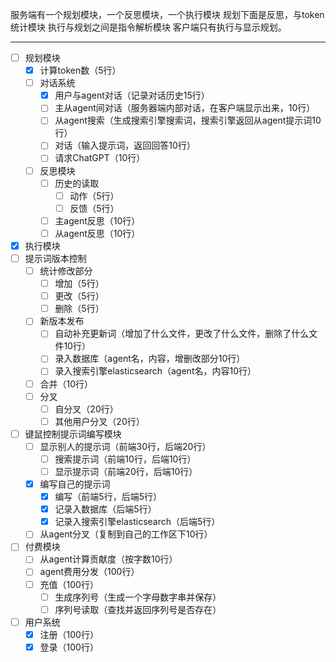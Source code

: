 
服务端有一个规划模块，一个反思模块，一个执行模块
规划下面是反思，与token统计模块
执行与规划之间是指令解析模块
客户端只有执行与显示规划。

---

- [ ] 规划模块
  - [X] 计算token数（5行）
  - [ ] 对话系统
    - [X] 用户与agent对话（记录对话历史15行）
    - [ ] 主从agent间对话（服务器端内部对话，在客户端显示出来，10行）
    - [ ] 从agent搜索（生成搜索引擎搜索词，搜索引擎返回从agent提示词10行）
    - [ ] 对话（输入提示词，返回回答10行）
    - [ ] 请求ChatGPT（10行）
  - [ ] 反思模块
    - [ ] 历史的读取
      - [ ] 动作（5行）
      - [ ] 反馈（5行）
    - [ ] 主agent反思（10行）
    - [ ] 从agent反思（10行）
- [X] 执行模块
- [ ] 提示词版本控制
  - [ ] 统计修改部分
    - [ ] 增加（5行）
    - [ ] 更改（5行）
    - [ ] 删除（5行）
  - [ ] 新版本发布
    - [ ] 自动补充更新词（增加了什么文件，更改了什么文件，删除了什么文件10行）
    - [ ] 录入数据库（agent名，内容，增删改部分10行）
    - [ ] 录入搜索引擎elasticsearch（agent名，内容10行）
  - [ ] 合并（10行）
  - [ ] 分叉
    - [ ] 自分叉（20行）
    - [ ] 其他用户分叉（20行）
- [ ] 键鼠控制提示词编写模块
  - [ ] 显示别人的提示词（前端30行，后端20行）
    - [ ] 搜索提示词（前端10行，后端10行）
    - [ ] 显示提示词（前端20行，后端10行）
  - [X] 编写自己的提示词
    - [X] 编写（前端5行，后端5行）
    - [X] 记录入数据库（后端5行）
    - [X] 记录入搜索引擎elasticsearch（后端5行）
  - [ ] 从agent分叉（复制到自己的工作区下10行）
- [ ] 付费模块
  - [ ] 从agent计算贡献度（按字数10行）
  - [ ] agent费用分发（100行）
  - [ ] 充值（100行）
    - [ ] 生成序列号（生成一个字母数字串并保存）
    - [ ] 序列号读取（查找并返回序列号是否存在）
- [ ] 用户系统
  - [X] 注册（100行）
  - [X] 登录（100行）
